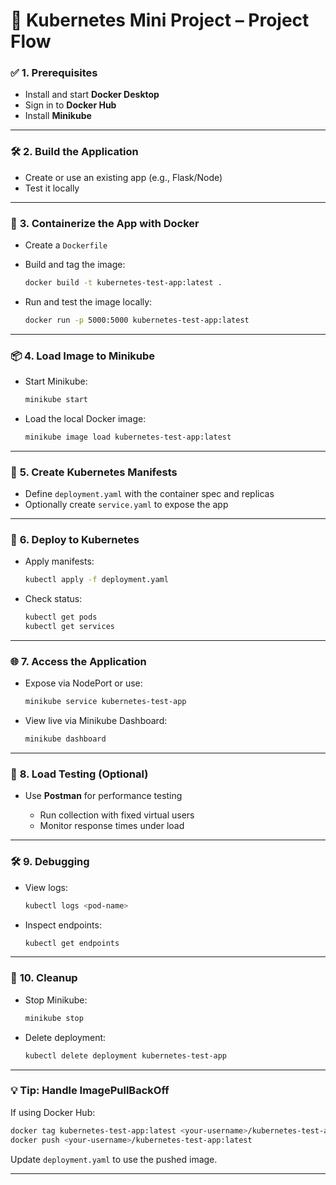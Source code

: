 # 🧭 Kubernetes Mini Project – Project Flow

### ✅ **1. Prerequisites**

* Install and start **Docker Desktop**
* Sign in to **Docker Hub**
* Install **Minikube**

---

### 🛠 **2. Build the Application**

* Create or use an existing app (e.g., Flask/Node)
* Test it locally

---

### 🧱 **3. Containerize the App with Docker**

* Create a `Dockerfile`
* Build and tag the image:

  ```bash
  docker build -t kubernetes-test-app:latest .
  ```
* Run and test the image locally:

  ```bash
  docker run -p 5000:5000 kubernetes-test-app:latest
  ```

---

### 📦 **4. Load Image to Minikube**

* Start Minikube:

  ```bash
  minikube start
  ```
* Load the local Docker image:

  ```bash
  minikube image load kubernetes-test-app:latest
  ```

---

### 📜 **5. Create Kubernetes Manifests**

* Define `deployment.yaml` with the container spec and replicas
* Optionally create `service.yaml` to expose the app

---

### 🚀 **6. Deploy to Kubernetes**

* Apply manifests:

  ```bash
  kubectl apply -f deployment.yaml
  ```
* Check status:

  ```bash
  kubectl get pods
  kubectl get services
  ```

---

### 🌐 **7. Access the Application**

* Expose via NodePort or use:

  ```bash
  minikube service kubernetes-test-app
  ```
* View live via Minikube Dashboard:

  ```bash
  minikube dashboard
  ```

---

### 🧪 **8. Load Testing (Optional)**

* Use **Postman** for performance testing

  * Run collection with fixed virtual users
  * Monitor response times under load

---

### 🛠 **9. Debugging**

* View logs:

  ```bash
  kubectl logs <pod-name>
  ```
* Inspect endpoints:

  ```bash
  kubectl get endpoints
  ```

---

### 🧹 **10. Cleanup**

* Stop Minikube:

  ```bash
  minikube stop
  ```
* Delete deployment:

  ```bash
  kubectl delete deployment kubernetes-test-app
  ```

---

### 💡 Tip: Handle ImagePullBackOff

If using Docker Hub:

```bash
docker tag kubernetes-test-app:latest <your-username>/kubernetes-test-app:latest
docker push <your-username>/kubernetes-test-app:latest
```

Update `deployment.yaml` to use the pushed image.

---
